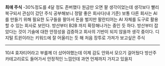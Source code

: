 **최애 주식**
-30%정도를 4달 정도 존버했다
원금만 오면 팔 생각이었는데 생각보다 빨리 복구되서 관심이 갔던 주식
공부해보니 정말 좋은 회사다(내 기준)
보통 다른 회사는 AI를 만들기 위해 필요한 도구들을 팔아서 돈을 벌지만 팔란티어는 AI 자체를 도구로 활용할 수 있는 회사로 보인다.
방산부터 B2B 까지 확장해나가는 중인 듯 하다. 방산부터 잡았다는 것이 기술에 대한 안정성을 검증하고 회사의 기반이 되지 않을까 생각 중이다. 디지털 트윈이라는 키워드에 잘 어울리는 듯 해
처음 장투로 가져가 보고싶은 주식

---
10/4 
효자티어라고 부를께
더 샀어야했는데 이제 감도 안와서 모으기 걸어뒀다
방산주 카테고리로도 들어가서 안정적인 느낌인데
과연 언제까지 가지고 있을지
